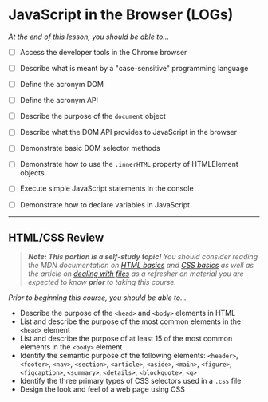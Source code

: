 # JavaScript in the Browser (LOGs)

*At the end of this lesson, you should be able to...*

- [ ] Access the developer tools in the Chrome browser
- [ ] Describe what is meant by a "case-sensitive" programming language
- [ ] Define the acronym DOM
- [ ] Define the acronym API
- [ ] Describe the purpose of the `document` object
- [ ] Describe what the DOM API provides to JavaScript in the browser
- [ ] Demonstrate basic DOM selector methods
- [ ] Demonstrate how to use the `.innerHTML` property of HTMLElement objects
- [ ] Execute simple JavaScript statements in the console
- [ ] Demonstrate how to declare variables in JavaScript


----

## HTML/CSS Review

> ***Note: This portion is a self-study topic!** You should consider reading the MDN documentation on [HTML basics](https://developer.mozilla.org/docs/Learn/Getting_started_with_the_web/HTML_basics) and [CSS basics](https://developer.mozilla.org/docs/Learn/Getting_started_with_the_web/CSS_basics) as well as the article on [dealing with files](https://developer.mozilla.org/docs/Learn/Getting_started_with_the_web/Dealing_with_files) as a refresher on material you are expected to know **prior** to taking this course.*

*Prior to beginning this course, you should be able to...*

- Describe the purpose of the `<head>` and `<body>` elements in HTML
- List and describe the purpose of the most common elements in the `<head>` element
- List and describe the purpose of at least 15 of the most common elements in the `<body>` element
- Identify the semantic purpose of the following elements: `<header>`, `<footer>`, `<nav>`, `<section>`, `<article>`, `<aside>`, `<main>`, `<figure>`, `<figcaption>`, `<summary>`, `<details>`, `<blockquote>`, `<q>`
- Identify the three primary types of CSS selectors used in a `.css` file
- Design the look and feel of a web page using CSS
